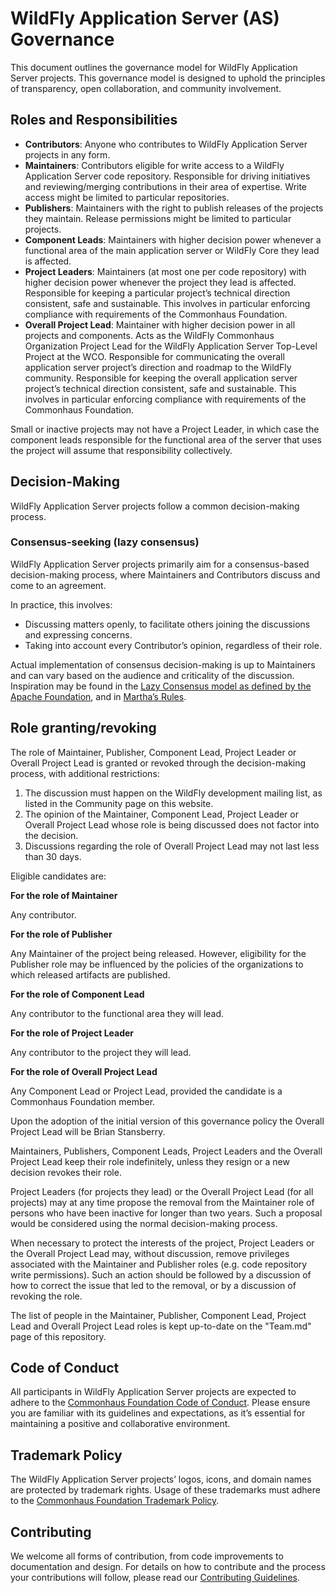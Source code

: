 # WildFly Application Server (AS) Governance

This document outlines the governance model for WildFly Application Server projects. This governance model is designed to uphold the principles of transparency, open collaboration, and community involvement.


## Roles and Responsibilities

- **Contributors**: Anyone who contributes to WildFly Application Server projects in any form.
- **Maintainers**: Contributors eligible for write access to a WildFly Application Server code repository. Responsible for driving initiatives and reviewing/merging contributions in their area of expertise. Write access might be limited to particular repositories.
- **Publishers**: Maintainers with the right to publish releases of the projects they maintain. Release permissions might be limited to particular projects.
- **Component Leads**: Maintainers with higher decision power whenever a functional area of the main application server or WildFly Core they lead is affected.
- **Project Leaders**: Maintainers (at most one per code repository) with higher decision power whenever the project they lead is affected. Responsible for keeping a particular project’s technical direction consistent, safe and sustainable. This involves in particular enforcing compliance with requirements of the Commonhaus Foundation.
- **Overall Project Lead**: Maintainer with higher decision power in all projects and components.
  Acts as the WildFly Commonhaus Organization Project Lead for the WildFly Application Server Top-Level Project at the WCO. Responsible for communicating the overall application server project’s direction and roadmap to the WildFly community. Responsible for keeping the overall application server project’s technical direction consistent, safe and sustainable. This involves in particular enforcing compliance with requirements of the Commonhaus Foundation.
  
Small or inactive projects may not have a Project Leader, in which case the component leads responsible for the functional area of the server that uses the project will assume that responsibility collectively.

## Decision-Making

WildFly Application Server projects follow a common decision-making process.

### Consensus-seeking (lazy consensus)

WildFly Application Server projects primarily aim for a consensus-based decision-making process, where Maintainers and Contributors discuss and come to an agreement.

In practice, this involves:

- Discussing matters openly, to facilitate others joining the discussions and expressing concerns.
- Taking into account every Contributor’s opinion, regardless of their role.

Actual implementation of consensus decision-making is up to Maintainers and can vary based on the audience and criticality of the discussion. Inspiration may be found in the [Lazy Consensus model as defined by the Apache Foundation](https://community.apache.org/committers/decisionMaking.html), and in [Martha’s Rules](https://digitalcommons.unl.edu/cgi/viewcontent.cgi?article=1825&context=sociologyfacpub).

## Role granting/revoking

The role of Maintainer, Publisher, Component Lead, Project Leader or Overall Project Lead is granted or revoked through the decision-making process, with additional restrictions:

1. The discussion must happen on the WildFly development mailing list, as listed in the Community page on this website.
2. The opinion of the Maintainer, Component Lead, Project Leader or Overall Project Lead whose role is being discussed does not factor into the decision.
3. Discussions regarding the role of Overall Project Lead may not last less than 30 days.

Eligible candidates are:

**For the role of Maintainer**

Any contributor.

**For the role of Publisher**

Any Maintainer of the project being released. However, eligibility for the Publisher role may be influenced by the policies of the organizations to which released artifacts are published.

**For the role of Component Lead**

Any contributor to the functional area they will lead.

**For the role of Project Leader**

Any contributor to the project they will lead.

**For the role of Overall Project Lead**

Any Component Lead or Project Lead, provided the candidate is a Commonhaus Foundation member.

Upon the adoption of the initial version of this governance policy the Overall Project Lead will be Brian Stansberry.

Maintainers, Publishers, Component Leads, Project Leaders and the Overall Project Lead keep their role indefinitely, unless they resign or a new decision revokes their role.

Project Leaders (for projects they lead) or the Overall Project Lead (for all projects) may at any time propose the removal from the Maintainer role of persons who have been inactive for longer than two years. Such a proposal would be considered using the normal decision-making process.

When necessary to protect the interests of the project, Project Leaders or the Overall Project Lead may, without discussion, remove privileges associated with the Maintainer and Publisher roles (e.g. code repository write permissions). Such an action should be followed by a discussion of how to correct the issue that led to the removal, or by a discussion of revoking the role.

The list of people in the Maintainer, Publisher, Component Lead, Project Lead and Overall Project Lead roles is kept up-to-date on the "Team.md" page of this repository.

## Code of Conduct

All participants in WildFly Application Server projects are expected to adhere to the [Commonhaus Foundation Code of Conduct](https://www.commonhaus.org/policies/code-of-conduct/). Please ensure you are familiar with its guidelines and expectations, as it’s essential for maintaining a positive and collaborative environment.

## Trademark Policy

The WildFly Application Server projects’ logos, icons, and domain names are protected by trademark rights. Usage of these trademarks must adhere to the [Commonhaus Foundation Trademark Policy](https://www.commonhaus.org/policies/trademark-policy/).

## Contributing

We welcome all forms of contribution, from code improvements to documentation and design. For details on how to contribute and the process your contributions will follow, please read our [Contributing Guidelines](https://github.com/wildfly/wildfly-governance/tree/main/wildfly-as/CONTRIBUTING.md).
